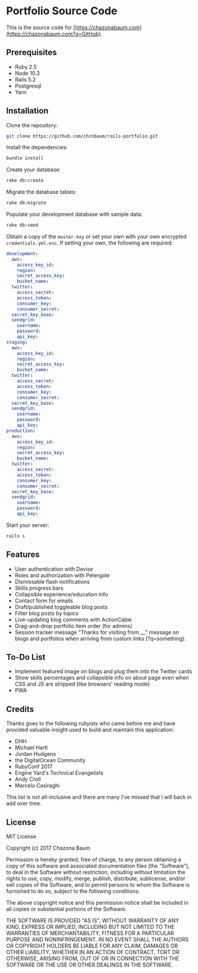 # Portfolio Source Code

This is the source code for [https://chazonabaum.com](https://chazonabaum.com?q=GitHub).

## Prerequisites

* Ruby 2.5
* Node 10.3
* Rails 5.2
* Postgresql
* Yarn

## Installation

Clone the repository:

```bash
git clone https://github.com/chznbaum/rails-portfolio.git
```

Install the dependencies:

```bash
bundle install
```

Create your database:

```bash
rake db:create
```

Migrate the database tables:

```bash
rake db:migrate
```

Populate your development database with sample data:

```bash
rake db:seed
```

Obtain a copy of the `master.key` or set your own with your own encrypted `credentials.yml.enc`. If setting your own, the following are required:

```yaml
development:
  aws:
    access_key_id:
    region:
    secret_access_key:
    bucket_name:
  twitter:
    access_secret:
    access_token:
    consumer_key:
    consumer_secret:
  secret_key_base:
  sendgrid:
    username:
    password:
    api_key:
staging:
  aws:
    access_key_id:
    region:
    secret_access_key:
    bucket_name:
  twitter:
    access_secret:
    access_token:
    consumer_key:
    consumer_secret:
  secret_key_base:
  sendgrid:
    username:
    password:
    api_key:
production:
  aws:
    access_key_id:
    region:
    secret_access_key:
    bucket_name:
  twitter:
    access_secret:
    access_token:
    consumer_key:
    consumer_secret:
  secret_key_base:
  sendgrid:
    username:
    password:
    api_key:
```

Start your server:

```bash
rails s
```

## Features

- User authentication with Devise
- Roles and authorization with Petergate
- Dismissable flash notifications
- Skills progress bars
- Collapsible experience/education info
- Contact form for emails
- Draft/published toggleable blog posts
- Filter blog posts by topics
- Live-updating blog comments with ActionCable
- Drag-and-drop portfolio item order (for admins)
- Session tracker message "Thanks for visiting from __" message on blogs and portfolios when arriving from custom links (?q=something).

## To-Do List

- Implement featured image on blogs and plug them into the Twitter cards
- Show skills percentages and collapsible info on about page even when CSS and JS are stripped (like browsers' reading mode)
- PWA

## Credits

Thanks goes to the following rubyists who came before me and have provided valuable insight used to build and maintain this application:

* DHH
* Michael Hartl
* Jordan Hudgens
* the DigitalOcean Community
* RubyConf 2017
* Engine Yard's Technical Evangelists
* Andy Croll
* Marcelo Casiraghi

This list is not all-inclusive and there are many I've missed that I will back in add over time.

## License

MIT License

Copyright (c) 2017 Chazona Baum

Permission is hereby granted, free of charge, to any person obtaining a copy of this software and associated documentation files (the "Software"), to deal in the Software without restriction, including without limitation the rights to use, copy, modify, merge, publish, distribute, sublicense, and/or sell copies of the Software, and to permit persons to whom the Software is furnished to do so, subject to the following conditions:

The above copyright notice and this permission notice shall be included in all copies or substantial portions of the Software.

THE SOFTWARE IS PROVIDED "AS IS", WITHOUT WARRANTY OF ANY KIND, EXPRESS OR IMPLIED, INCLUDING BUT NOT LIMITED TO THE WARRANTIES OF MERCHANTABILITY, FITNESS FOR A PARTICULAR PURPOSE AND NONINFRINGEMENT. IN NO EVENT SHALL THE AUTHORS OR COPYRIGHT HOLDERS BE LIABLE FOR ANY CLAIM, DAMAGES OR OTHER LIABILITY, WHETHER IN AN ACTION OF CONTRACT, TORT OR OTHERWISE, ARISING FROM, OUT OF OR IN CONNECTION WITH THE SOFTWARE OR THE USE OR OTHER DEALINGS IN THE SOFTWARE.